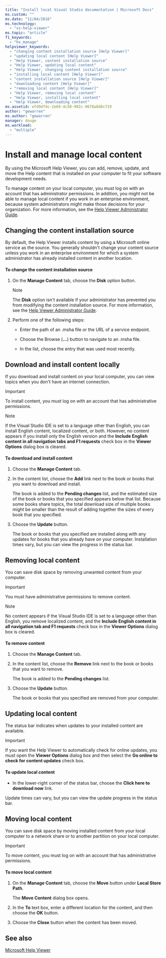 ```yaml
---
title: "Install local Visual Studio documentation | Microsoft Docs"
ms.custom: ""
ms.date: "11/04/2016"
ms.technology: 
  - "vs-help-viewer"
ms.topic: "article"
f1_keywords: 
  - "hv_manage"
helpviewer_keywords: 
  - "changing content installation source [Help Viewer]"
  - "updating local content [Help Viewer]"
  - "Help Viewer, content installation source"
  - "Help Viewer, updating local content"
  - "Help Viewer, changing content installation source"
  - "installing local content [Help Viewer]"
  - "content installation source [Help Viewer]"
  - "downloading content [Help Viewer]"
  - "removing local content [Help Viewer]"
  - "Help Viewer, removing local content"
  - "Help Viewer, installing local content"
  - "Help Viewer, downloading content"
ms.assetid: efd9df4c-2e69-4c50-992c-9678a8d8cf19
author: "gewarren"
ms.author: "gewarren"
manager: douge
ms.workload: 
  - "multiple"
---
```

# Install and manage local content
By using the Microsoft Help Viewer, you can add, remove, update, and move the Help content that is installed on your computer to fit your software development needs.  
  
To manage content on your local computer, you must log on with an account that has administrator permissions. In addition, you might not be able to manage local content if you work in an enterprise environment, because system administrators might make those decisions for your organization. For more information, see the [Help Viewer Administrator Guide](../ide/help-viewer-administrator-guide.md).  
  
## Changing the content installation source  
By default, the Help Viewer installs content by using a Microsoft online service as the source. You generally shouldn't change your content source unless you work in an enterprise environment for which a system administrator has already installed content in another location.  
  
#### To change the content installation source  
  
1.  On the **Manage Content** tab, choose the **Disk** option button.  
  
    > [!NOTE]
    >  The **Disk** option isn't available if your administrator has prevented you from modifying the content installation source. For more information, see the [Help Viewer Administrator Guide](../ide/help-viewer-administrator-guide.md).  
  
2.  Perform one of the following steps:  
  
    -   Enter the path of an .msha file or the URL of a service endpoint.  
  
    -   Choose the Browse (**...**) button to navigate to an .msha file.  
  
    -   In the list, choose the entry that was used most recently.  
  
## Download and install content locally  
If you download and install content on your local computer, you can view topics when you don't have an internet connection.  
  
> [!IMPORTANT]
> To install content, you must log on with an account that has administrative permissions.  
  
> [!NOTE]
> If the Visual Studio IDE is set to a language other than English, you can install English content, localized content, or both. However, no content appears if you install only the English version and the **Include English content in all navigation tabs and F1 requests** check box in the **Viewer Options** dialog box is cleared.  
  
#### To download and install content  
  
1.  Choose the **Manage Content** tab.  
  
2.  In the content list, choose the **Add** link next to the book or books that you want to download and install.  
  
     The book is added to the **Pending changes** list, and the estimated size of the book or books that you specified appears below that list. Because some books share topics, the total download size of multiple books might be smaller than the result of adding together the sizes of every book that you specified.  
  
3.  Choose the **Update** button.  
  
     The book or books that you specified are installed along with any updates for books that you already have on your computer. Installation times vary, but you can view the progress in the status bar.  
  
## Removing local content  
You can save disk space by removing unwanted content from your computer.  
  
> [!IMPORTANT]
> You must have administrative permissions to remove content.  
  
> [!NOTE]
> No content appears if the Visual Studio IDE is set to a language other than English, you remove localized content, and the **Include English content in all navigation tab and F1 requests** check box in the **Viewer Options** dialog box is cleared.  
  
#### To remove content  
  
1.  Choose the **Manage Content** tab.  
  
2.  In the content list, choose the **Remove** link next to the book or books that you want to remove.  
  
     The book is added to the **Pending changes** list.  
  
3.  Choose the **Update** button.  
  
     The book or books that you specified are removed from your computer.  
  
## Updating local content  
 The status bar indicates when updates to your installed content are available.  
  
> [!IMPORTANT]
>  If you want the Help Viewer to automatically check for online updates, you must open the **Viewer Options** dialog box and then select the **Go online to check for content updates** check box.  
  
#### To update local content  
  
-   In the lower-right corner of the status bar, choose the **Click here to download now** link.  
  
 Update times can vary, but you can view the update progress in the status bar.  
  
## Moving local content  
 You can save disk space by moving installed content from your local computer to a network share or to another partition on your local computer.  
  
> [!IMPORTANT]
>  To move content, you must log on with an account that has administrative permissions.  
  
#### To move local content  
  
1.  On the **Manage Content** tab, choose the **Move** button under **Local Store Path**.  
  
     The **Move Content** dialog box opens.  
  
2.  In the **To** text box, enter a different location for the content, and then choose the **OK** button.  
  
3.  Choose the **Close** button when the content has been moved.  
  
## See also  
[Microsoft Help Viewer](../ide/microsoft-help-viewer.md)